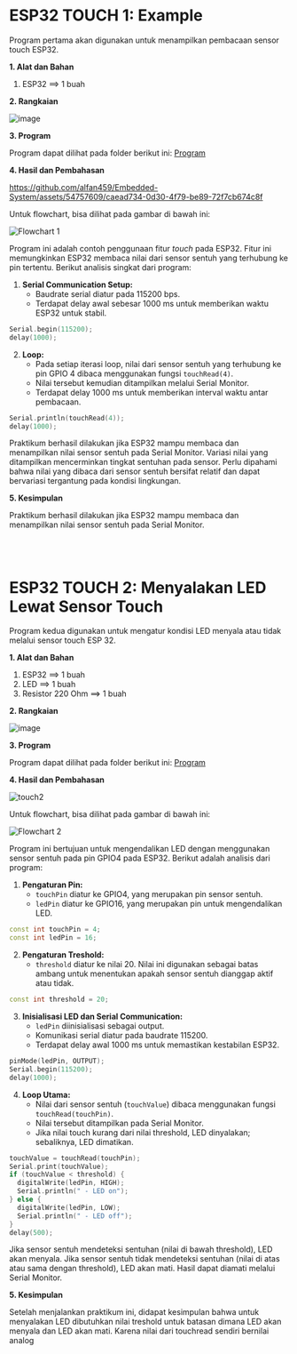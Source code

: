 # ESP32 TOUCH 1: Example
Program pertama akan digunakan untuk menampilkan pembacaan sensor touch ESP32.

**1. Alat dan Bahan**
1. ESP32             ==> 1 buah

**2. Rangkaian**

![image](https://github.com/alfan459/Embedded-System/assets/54757609/f172e71d-7663-476e-b929-b32ce02d00b5)


**3. Program**

Program dapat dilihat pada folder berikut ini: <a href="https://github.com/alfan459/Embedded-System/tree/master/Jobsheet%202%20Protokol%20Komunikasi%20dan%20Sensor/a.%20ESP32%20Capacitive%20Touch%20Sensor/Program%20Contoh"> Program </a>

**4. Hasil dan Pembahasan**

https://github.com/alfan459/Embedded-System/assets/54757609/caead734-0d30-4f79-be89-72f7cb674c8f

Untuk flowchart, bisa dilihat pada gambar di bawah ini:

![Flowchart 1](https://github.com/alfan459/Embedded-System/assets/54757609/94fcdd67-e4f3-4228-8b80-c2f623d2e039)

Program ini adalah contoh penggunaan fitur *touch* pada ESP32. Fitur ini memungkinkan ESP32 membaca nilai dari sensor sentuh yang terhubung ke pin tertentu. Berikut analisis singkat dari program:

1. **Serial Communication Setup:**
   - Baudrate serial diatur pada 115200 bps.
   - Terdapat delay awal sebesar 1000 ms untuk memberikan waktu ESP32 untuk stabil.

```cpp
Serial.begin(115200);
delay(1000);
```

2. **Loop:**
   - Pada setiap iterasi loop, nilai dari sensor sentuh yang terhubung ke pin GPIO 4 dibaca menggunakan fungsi `touchRead(4)`.
   - Nilai tersebut kemudian ditampilkan melalui Serial Monitor.
   - Terdapat delay 1000 ms untuk memberikan interval waktu antar pembacaan.

```cpp
Serial.println(touchRead(4));
delay(1000);
```

Praktikum berhasil dilakukan jika ESP32 mampu membaca dan menampilkan nilai sensor sentuh pada Serial Monitor. Variasi nilai yang ditampilkan mencerminkan tingkat sentuhan pada sensor. Perlu dipahami bahwa nilai yang dibaca dari sensor sentuh bersifat relatif dan dapat bervariasi tergantung pada kondisi lingkungan.

**5. Kesimpulan**

Praktikum berhasil dilakukan jika ESP32 mampu membaca dan menampilkan nilai sensor sentuh pada Serial Monitor.

<br></br>

# ESP32 TOUCH 2: Menyalakan LED Lewat Sensor Touch
Program kedua digunakan untuk mengatur kondisi LED menyala atau tidak melalui sensor touch ESP 32.

**1. Alat dan Bahan**
1. ESP32             ==> 1 buah
2. LED               ==> 1 buah
3. Resistor 220 Ohm  ==> 1 buah


**2. Rangkaian**

![image](https://github.com/alfan459/Embedded-System/assets/54757609/1eaff866-7a60-478d-a3d5-e373569772c9)


**3. Program**

Program dapat dilihat pada folder berikut ini: <a href="[https://github.com/alfan459/Embedded-System/tree/master/Jobsheet%201%20Dasar%20Pemrograman%20ESP32/b.%20PWM/Program%20Lanjutan%20PWM](https://github.com/alfan459/Embedded-System/tree/master/Jobsheet%202%20Protokol%20Komunikasi%20dan%20Sensor/a.%20ESP32%20Capacitive%20Touch%20Sensor/Touch%20Test%20dan%20Led)"> Program </a>

**4. Hasil dan Pembahasan**

![touch2](https://github.com/alfan459/Embedded-System/assets/54757609/9e2e53b8-c511-4ed6-9958-ffcae10c2c71)

Untuk flowchart, bisa dilihat pada gambar di bawah ini:

![Flowchart 2](https://github.com/alfan459/Embedded-System/assets/54757609/96206f0e-a708-43ae-a224-9af7bbf7c080)

Program ini bertujuan untuk mengendalikan LED dengan menggunakan sensor sentuh pada pin GPIO4 pada ESP32. Berikut adalah analisis dari program:

1. **Pengaturan Pin:**
   - `touchPin` diatur ke GPIO4, yang merupakan pin sensor sentuh.
   - `ledPin` diatur ke GPIO16, yang merupakan pin untuk mengendalikan LED.

```cpp
const int touchPin = 4;
const int ledPin = 16;
```

2. **Pengaturan Treshold:**
   - `threshold` diatur ke nilai 20. Nilai ini digunakan sebagai batas ambang untuk menentukan apakah sensor sentuh dianggap aktif atau tidak.

```cpp
const int threshold = 20;
```

3. **Inisialisasi LED dan Serial Communication:**
   - `ledPin` diinisialisasi sebagai output.
   - Komunikasi serial diatur pada baudrate 115200.
   - Terdapat delay awal 1000 ms untuk memastikan kestabilan ESP32.

```cpp
pinMode(ledPin, OUTPUT);
Serial.begin(115200);
delay(1000);
```

4. **Loop Utama:**
   - Nilai dari sensor sentuh (`touchValue`) dibaca menggunakan fungsi `touchRead(touchPin)`.
   - Nilai tersebut ditampilkan pada Serial Monitor.
   - Jika nilai touch kurang dari nilai threshold, LED dinyalakan; sebaliknya, LED dimatikan.

```cpp
touchValue = touchRead(touchPin);
Serial.print(touchValue);
if (touchValue < threshold) {
  digitalWrite(ledPin, HIGH);
  Serial.println(" - LED on");
} else {
  digitalWrite(ledPin, LOW);
  Serial.println(" - LED off");
}
delay(500);
```

Jika sensor sentuh mendeteksi sentuhan (nilai di bawah threshold), LED akan menyala. Jika sensor sentuh tidak mendeteksi sentuhan (nilai di atas atau sama dengan threshold), LED akan mati. Hasil dapat diamati melalui Serial Monitor.


**5. Kesimpulan**

Setelah menjalankan praktikum ini, didapat kesimpulan bahwa untuk menyalakan LED dibutuhkan nilai treshold untuk batasan dimana LED akan menyala dan LED akan mati. Karena nilai dari touchread sendiri bernilai analog

<br></br>
